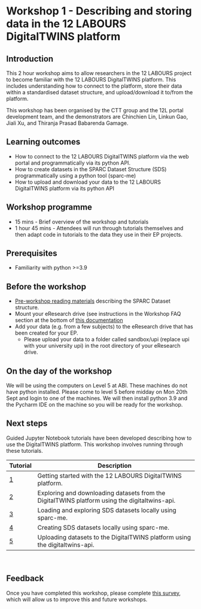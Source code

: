 # Workshop 1 - Describing and storing data in the 12 LABOURS DigitalTWINS platform

## Introduction
This 2 hour workshop aims to allow researchers in the 12 LABOURS project to become familiar with the 12 LABOURS DigitalTWINS platform. This includes understanding how to connect to the platform, store their data within a standardised dataset structure, and upload/download it to/from the platform.

This workshop has been organised by the CTT group and the 12L portal development team, and the demonstrators are Chinchien Lin, Linkun Gao, Jiali Xu, and Thiranja Prasad Babarenda Gamage.

## Learning outcomes
- How to connect to the 12 LABOURS DigitalTWINS platform via the web portal and programmatically via its python API. 
- How to create datasets in the SPARC Dataset Structure (SDS) programmatically using a python tool (sparc-me)
- How to upload and download your data to the 12 LABOURS DigitalTWINS platform via its python API

## Workshop programme
- 15 mins - Brief overview of the workshop and tutorials
- 1 hour 45 mins - Attendees will run through tutorials themselves and then adapt code in tutorials to the data they use in their EP projects.

## Prerequisites
- Familiarity with python >=3.9

## Before the workshop
- [Pre-workshop reading materials](https://docs.google.com/file/d/1zZ3-C17lPIgtRp6bnkSwvKacaTA66GVR/edit?usp=docslist_api&filetype=mspresentation) describing the SPARC Dataset structure.
- Mount your eResearch drive (see instructions in the Workshop FAQ section at the bottom of [this documentation](https://docs.google.com/document/d/10dQ0Cyq0NQ1JlxPYCVtGCIY2umZrYzhAltsyRd9QhgY/edit#heading=h.9htm244gnzv0) 
- Add your data (e.g. from a few subjects) to the eResearch drive that has been created for your EP. 
  - Please upload your data to a folder called sandbox/upi (replace upi with your university upi) in the root directory of your eResearch drive.

## On the day of the workshop
We will be using the computers on Level 5 at ABI. These machines do not have python installed. Please come to level 5 before midday on Mon 20th Sept and login to one of the machines. We will then install python 3.9 and the Pycharm IDE on the machine so you will be ready for the workshop.

## Next steps

Guided Jupyter Notebook tutorials have been developed describing how to use the DigitalTWINS platform. This workshop involves running through these tutorials.

<table>
<thead>
  <tr>
    <th> Tutorial</th>
    <th> Description</th>
  </tr>
</thead>
<tbody>
  <tr>
    <td><a href="https://github.com/ABI-CTT-Group/digitaltwins-api/blob/main/tutorials/tutorial_1_getting_started.md">
    1
    </a></td>
    <td> Getting started with the 12 LABOURS DigitalTWINS platform.</td>
  </tr>
  <tr>
    <td><a href="https://github.com/ABI-CTT-Group/digitaltwins-api/blob/main/tutorials/tutorial_2_exploring_and_downloading_platform_datasets.ipynb">
    2
    </a></td>
    <td> Exploring and downloading datasets from the DigitalTWINS platform using the digitaltwins-api.</td>
  </tr>
  <tr>
    <td><a href="https://github.com/ABI-CTT-Group/digitaltwins-api/blob/main/tutorials/tutorial_3_loading_and_exploring_sds_datasets.ipynb">
    3
    </a></td>
    <td> Loading and exploring SDS datasets locally using sparc-me.</td>
  </tr>
  <tr>
    <td><a href="https://github.com/ABI-CTT-Group/digitaltwins-api/blob/main/tutorials/tutorial_4_creating_sds_datasets.ipynb">
    4
    </a></td>
    <td> Creating SDS datasets locally using sparc-me.</td>
  </tr> 
  <tr>
    <td><a href="https://github.com/ABI-CTT-Group/digitaltwins-api/blob/main/tutorials/tutorial_5_uploading_datasets.ipynb">
    5
    </a></td>
    <td> Uploading datasets to the DigitalTWINS platform using the digitaltwins-api.</td>
  </tr>
  
</tbody>
</table>
<p align="center">
</p>
<br/>

## Feedback
Once you have completed this workshop, please complete [this survey](https://docs.google.com/forms/d/e/1FAIpQLSe-EsVz6ahz2FXFy906AZh68i50jRYnt3hQe-loc-1DaFWoFQ/viewform?usp=sf_link), which will allow us to improve this and future workshops.
